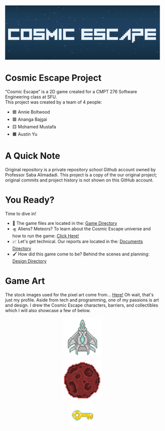 ![Banner](https://github.com/annieboltwood/Cosmic-Escape/blob/main/Cosmic%20Escape.png?raw=true)

# Cosmic Escape Project 
“Cosmic Escape” is a 2D game created for a CMPT 276 Software Engineering class at SFU. <br>
This project was created by a team of 4 people:<br>
- 🟦 Annie Boltwood 
- 🟩 Ananga Bajgai 
- 🟨 Mohamed Mustafa 
- 🟧 Austin Yu

# A Quick Note
Original repository is a private repository school Github account owned by Professor Saba Alimadadi. This project is a copy of the our original project; original commits and project history is not shown on this GitHub account.

# You Ready?
Time to dive in!<br>
- 📂 The game files are located in the: [Game Directory](https://github.com/annieboltwood/Cosmic-Escape/tree/main/Game) 
- 🛸 Aliens? Meteors? To learn about the Cosmic Escape universe and how to run the game: [Click Here!](https://github.com/annieboltwood/Cosmic-Escape/blob/main/Game/README.md)
- 📈 Let's get technical. Our reports are located in the: [Documents Directory](https://github.com/annieboltwood/Cosmic-Escape/tree/main/Documents)
- 🖌 How did this game come to be? Behind the scenes and planning: [Design Directory](https://github.com/annieboltwood/Cosmic-Escape/tree/main/Design)

# Game Art
The stock images used for the pixel art come from...
[Here!](https://github.com/annieboltwood)
Oh wait, that's just my profile. Aside from tech and programming, one of my passions is art and design. I drew the Cosmic Escape characters, barriers, and collectibles which I will also showcase a few of below. 

<p align="center">
<img align="center" src="https://github.com/annieboltwood/Cosmic-Escape/blob/main/Game/src/main/resources/images/character.PNG?raw=true" alt="Image1" height="25%" width="25%" /></a>
</p>

<p align="center">
<img align="center" src="https://github.com/annieboltwood/Cosmic-Escape/blob/main/Game/src/main/resources/images/movingEnemy.png?raw=true" alt="Image2" height="25%" width="25%"/></a>
</p>

<p align="center">
<img align="center" src="https://github.com/annieboltwood/Cosmic-Escape/blob/main/Game/src/main/resources/images/key1.PNG?raw=true" alt="Image3" height="15%" width="15%"/></a>
</p>







